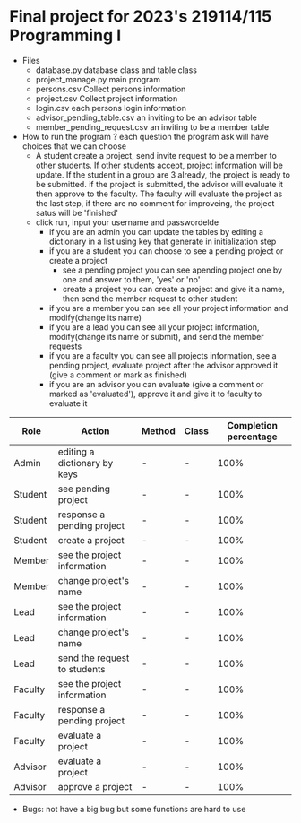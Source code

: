 # Final project for 2023's 219114/115 Programming I
* Files
  - database.py
      database class and table class
  - project_manage.py
      main program
  - persons.csv
      Collect persons information
  - project.csv
      Collect project information
  - login.csv
      each persons login information
  - advisor_pending_table.csv
      an inviting to be an advisor table
  - member_pending_request.csv
      an inviting to be a member table
* How to run the program ? each question the program ask will have choices that we can choose
	- A student create a project, send invite request to be a member to other students. If other students accept, project information will be update. If the student in a group are 3 already, the project is ready to be submitted. if the project is submitted, the advisor will evaluate it then approve to the faculty. The faculty will evaluate the project as the last step, if there are no comment for improveing, the project satus will be 'finished'
  - click run, input your username and passwordelde
      * if you are an admin
          you can update the tables by editing a dictionary in a list using key that generate in initialization step
      * if you are a student
          you can choose to see a pending project or create a project
          - see a pending project
              you can see apending project one by one and answer to them, 'yes' or 'no'
          - create a project
              you can create a project and give it a name, then send the member request to other student
      * if you are a member
          you can see all your project information and modify(change its name)
      * if you are a lead
          you can see all your project information, modify(change its name or submit), and send the member requests
      * if you are a faculty
          you can see all projects information, see a pending project, evaluate project after the advisor approved it (give a comment or mark as finished)
      * if you are an advisor
          you can evaluate (give a comment or marked as 'evaluated'), approve it and give it to faculty to evaluate it
        
| Role   |  Action                    | Method  | Class  | Completion percentage  |
|--------|----------------------------|---------|--------|------------------------|
|Admin   |editing a dictionary by keys|    -    |   -    |         100%           |
|Student |see pending project         |    -    |   -    |         100%           |
|Student |response a pending project  |    -    |   -    |         100%           |
|Student |create a project            |    -    |   -    |         100%           |
|Member  |see the project information |    -    |   -    |         100%           |
|Member  |change project's name       |    -    |   -    |         100%           |
|Lead    |see the project information |    -    |   -    |         100%           |
|Lead    |change project's name       |    -    |   -    |         100%           |
|Lead    |send the request to students|    -    |   -    |         100%           |
|Faculty |see the project information |    -    |   -    |         100%           |
|Faculty |response a pending project  |    -    |   -    |         100%           |
|Faculty |evaluate a project          |    -    |   -    |         100%           |
|Advisor |evaluate a project          |    -    |   -    |         100%           |
|Advisor |approve a project           |    -    |   -    |         100%           |

* Bugs: 
  not have a big bug but some functions are hard to use
